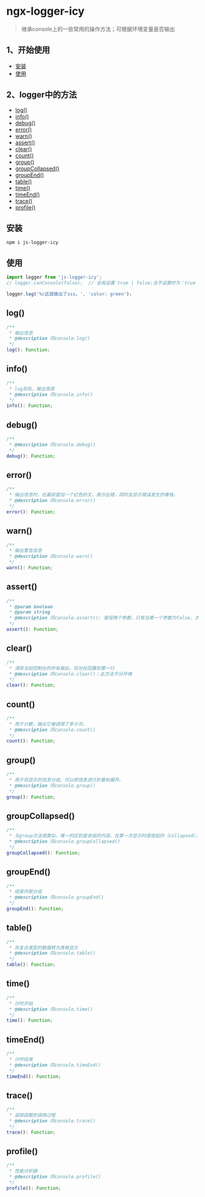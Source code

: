
# ngx-logger-icy
> 继承console上的一些常用的操作方法；可根据环境变量是否输出
## 1、开始使用
  - <a href="#install">安装</a>
  - <a href="#use">使用</a>
## 2、logger中的方法
  - <a href="#log">log()</a>
  - <a href="#info">info()</a>
  - <a href="#debug">debug()</a>
  - <a href="#error">error()</a>
  - <a href="#warn">warn()</a>
  - <a href="#assert">assert()</a>
  - <a href="#clear">clear()</a>
  - <a href="#count">count()</a>
  - <a href="#group">group()</a>
  - <a href="#groupCollapsed">groupCollapsed()</a>
  - <a href="#groupEnd">groupEnd()</a>
  - <a href="#table">table()</a>
  - <a href="#time">time()</a>
  - <a href="#timeEnd">timeEnd()</a>
  - <a href="#trace">trace()</a> 
  - <a href="#profile">profile()</a>

## <a name="install">安装</a>

```
npm i js-logger-icy
```

## <a name="use">使用</a>
>> 

```javascript
import logger from 'js-logger-icy';
// logger.canConsole(false);  // 全局设置 true | false;当不设置时为：true

logger.log('%c这就输出了sss。', 'color: green');
```

## <a name="log">log()</a>
```javascript
/**
 * 输出信息
 * @description 同console.log()
 */
log(): Function;
```

## <a name="info">info()</a>
```javascript
/**
 * log别名，输出信息
 * @description 同console.info()
 */
info(): Function;
```

## <a name="debug">debug()</a>
```javascript
/**
 * @description 同console.debug()
 */
debug(): Function;
```

## <a name="error">error()</a>
```javascript
/**
 * 输出信息时，在最前面加一个红色的叉，表示出错，同时会显示错误发生的堆栈。
 * @description 同console.error()
 */
error(): Function;
```

## <a name="warn">warn()</a>
```javascript
/**
 * 输出警告信息
 * @description 同console.warn()
 */
warn(): Function;
```

## <a name="assert">assert()</a>
```javascript
/**
 * @param boolean
 * @param string
 * @description 同console.assert(); 接受两个参数，只有当第一个参数为false，才会输出第二个参数，否则不输出任何东西
 */
assert(): Function;
```

## <a name="clear">clear()</a>
```javascript
/**
 * 清除当前控制台的所有输出，将光标回置到第一行
 * @description 同console.clear()；此方法不分环境
 */
clear(): Function;
```

## <a name="count">count()</a>
```javascript
/**
 * 用于计数，输出它被调用了多少次。
 * @description 同console.count()
 */
count(): Function;
```

## <a name="group">group()</a>
```javascript
/**
 * 用于将显示的信息分组，可以把信息进行折叠和展开。
 * @description 同console.group()
 */
group(): Function;
```

## <a name="groupCollapsed">groupCollapsed()</a>
```javascript
/**
 * 与group方法很类似，唯一的区别是该组的内容，在第一次显示时是收起的（collapsed），而不是展开的
 * @description 同console.groupCollapsed()
 */
groupCollapsed(): Function;
```

## <a name="groupEnd">groupEnd()</a>
```javascript
/**
 * 结束内联分组
 * @description 同console.groupEnd()
 */
groupEnd(): Function;
```

## <a name="table">table()</a>
```javascript
/**
 * 将复合类型的数据转为表格显示
 * @description 同console.table()
 */
table(): Function;
```

## <a name="time">time()</a>
```javascript
/**
 * 计时开始
 * @description 同console.time()
 */
time(): Function;
```

## <a name="timeEnd">timeEnd()</a>
```javascript
/**
 * 计时结束
 * @description 同console.timeEnd()
 */
timeEnd(): Function;
```

## <a name="trace">trace()</a>
```javascript
/**
 * 追踪函数的调用过程
 * @description 同console.trace()
 */
trace(): Function;
```

## <a name="profile">profile()</a>
```javascript
/**
 * 性能分析器
 * @description 同console.profile()
 */
profile(): Function;
```